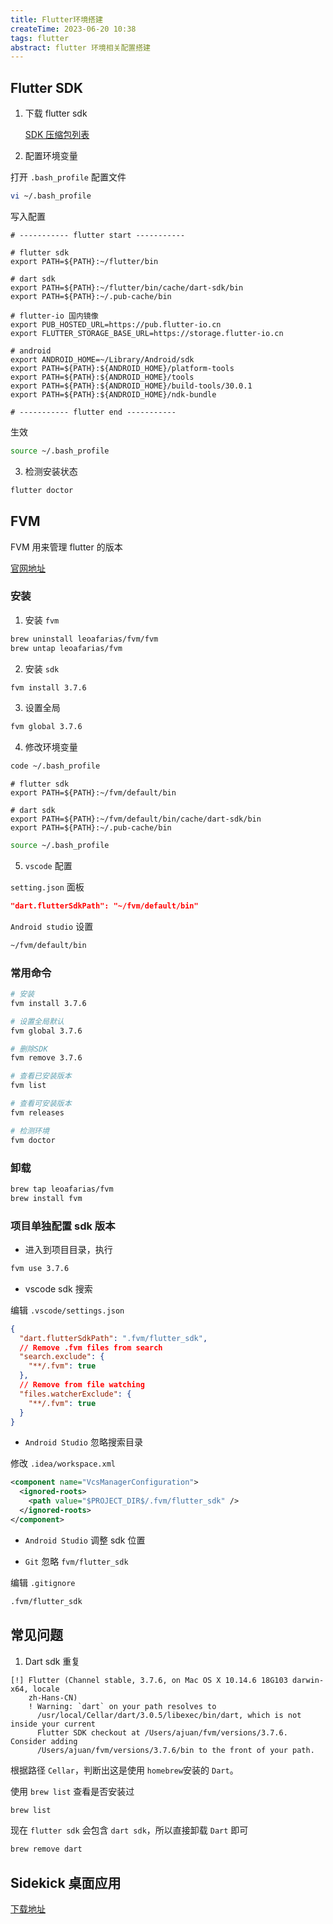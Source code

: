 ```yaml
---
title: Flutter环境搭建
createTime: 2023-06-20 10:38
tags: flutter
abstract: flutter 环境相关配置搭建
---
```


## Flutter SDK

1. 下载 flutter sdk

   [SDK 压缩包列表](https://docs.flutter.dev/development/tools/sdk/releases?tab=macos)

2. 配置环境变量

打开 `.bash_profile` 配置文件

```bash
vi ~/.bash_profile
```

写入配置

```
# ----------- flutter start -----------

# flutter sdk
export PATH=${PATH}:~/flutter/bin

# dart sdk
export PATH=${PATH}:~/flutter/bin/cache/dart-sdk/bin
export PATH=${PATH}:~/.pub-cache/bin

# flutter-io 国内镜像
export PUB_HOSTED_URL=https://pub.flutter-io.cn
export FLUTTER_STORAGE_BASE_URL=https://storage.flutter-io.cn

# android
export ANDROID_HOME=~/Library/Android/sdk
export PATH=${PATH}:${ANDROID_HOME}/platform-tools
export PATH=${PATH}:${ANDROID_HOME}/tools
export PATH=${PATH}:${ANDROID_HOME}/build-tools/30.0.1
export PATH=${PATH}:${ANDROID_HOME}/ndk-bundle

# ----------- flutter end -----------
```

生效

```bash
source ~/.bash_profile
```

3. 检测安装状态

```bash
flutter doctor
```

## FVM

FVM 用来管理 flutter 的版本

[官网地址](https://fvm.app/)

### 安装

1. 安装 `fvm`

```bash
brew uninstall leoafarias/fvm/fvm
brew untap leoafarias/fvm
```

2. 安装 `sdk`

```bash
fvm install 3.7.6
```

3. 设置全局

```bash
fvm global 3.7.6
```

4. 修改环境变量

```bash
code ~/.bash_profile
```

```
# flutter sdk
export PATH=${PATH}:~/fvm/default/bin

# dart sdk
export PATH=${PATH}:~/fvm/default/bin/cache/dart-sdk/bin
export PATH=${PATH}:~/.pub-cache/bin
```

```bash
source ~/.bash_profile
```

5. `vscode` 配置

`setting.json` 面板

```json
"dart.flutterSdkPath": "~/fvm/default/bin"
```

`Android studio` 设置

```bash
~/fvm/default/bin
```

### 常用命令

```bash
# 安装
fvm install 3.7.6

# 设置全局默认
fvm global 3.7.6

# 删除SDK
fvm remove 3.7.6

# 查看已安装版本
fvm list

# 查看可安装版本
fvm releases

# 检测环境
fvm doctor
```

### 卸载

```bash
brew tap leoafarias/fvm
brew install fvm
```

### 项目单独配置 sdk 版本

- 进入到项目目录，执行

```bash
fvm use 3.7.6
```

- vscode sdk 搜索

编辑 `.vscode/settings.json`

```json
{
  "dart.flutterSdkPath": ".fvm/flutter_sdk",
  // Remove .fvm files from search
  "search.exclude": {
    "**/.fvm": true
  },
  // Remove from file watching
  "files.watcherExclude": {
    "**/.fvm": true
  }
}
```

- `Android Studio` 忽略搜索目录

修改 `.idea/workspace.xml`

```xml
<component name="VcsManagerConfiguration">
  <ignored-roots>
    <path value="$PROJECT_DIR$/.fvm/flutter_sdk" />
  </ignored-roots>
</component>
```

- `Android Studio` 调整 sdk 位置

- `Git` 忽略 `fvm/flutter_sdk`

编辑 `.gitignore`

```bash
.fvm/flutter_sdk
```

## 常见问题

1. Dart sdk 重复

```
[!] Flutter (Channel stable, 3.7.6, on Mac OS X 10.14.6 18G103 darwin-x64, locale
    zh-Hans-CN)
    ! Warning: `dart` on your path resolves to
      /usr/local/Cellar/dart/3.0.5/libexec/bin/dart, which is not inside your current
      Flutter SDK checkout at /Users/ajuan/fvm/versions/3.7.6. Consider adding
      /Users/ajuan/fvm/versions/3.7.6/bin to the front of your path.
```

根据路径 `Cellar`，判断出这是使用 `homebrew`安装的 `Dart`。

使用 `brew list` 查看是否安装过

```bash
brew list
```

现在 `flutter sdk` 会包含 `dart sdk`，所以直接卸载 `Dart` 即可

```bash
brew remove dart
```

## Sidekick 桌面应用

[下载地址](https://github.com/fluttertools/sidekick)
